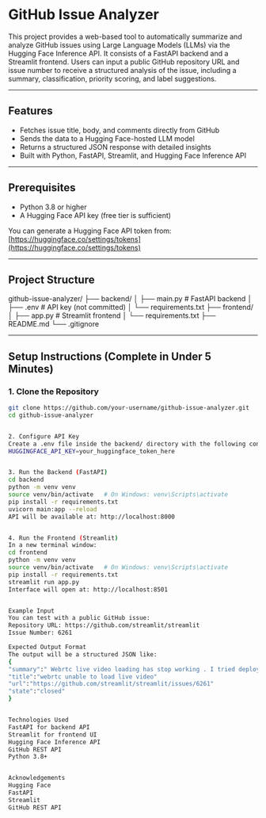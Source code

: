 # GitHub Issue Analyzer

This project provides a web-based tool to automatically summarize and analyze GitHub issues using Large Language Models (LLMs) via the Hugging Face Inference API. It consists of a FastAPI backend and a Streamlit frontend. Users can input a public GitHub repository URL and issue number to receive a structured analysis of the issue, including a summary, classification, priority scoring, and label suggestions.

---

## Features

- Fetches issue title, body, and comments directly from GitHub
- Sends the data to a Hugging Face-hosted LLM model
- Returns a structured JSON response with detailed insights
- Built with Python, FastAPI, Streamlit, and Hugging Face Inference API

---

## Prerequisites

- Python 3.8 or higher
- A Hugging Face API key (free tier is sufficient)

You can generate a Hugging Face API token from:  
[https://huggingface.co/settings/tokens](https://huggingface.co/settings/tokens)

---

## Project Structure

github-issue-analyzer/
├── backend/
│ ├── main.py # FastAPI backend
│ ├── .env # API key (not committed)
│ └── requirements.txt
├── frontend/
│ ├── app.py # Streamlit frontend
│ └── requirements.txt
├── README.md
└── .gitignore


---

## Setup Instructions (Complete in Under 5 Minutes)

### 1. Clone the Repository

```bash
git clone https://github.com/your-username/github-issue-analyzer.git
cd github-issue-analyzer


2. Configure API Key
Create a .env file inside the backend/ directory with the following content:
HUGGINGFACE_API_KEY=your_huggingface_token_here


3. Run the Backend (FastAPI)
cd backend
python -m venv venv
source venv/bin/activate   # On Windows: venv\Scripts\activate
pip install -r requirements.txt
uvicorn main:app --reload
API will be available at: http://localhost:8000


4. Run the Frontend (Streamlit)
In a new terminal window:
cd frontend
python -m venv venv
source venv/bin/activate   # On Windows: venv\Scripts\activate
pip install -r requirements.txt
streamlit run app.py
Interface will open at: http://localhost:8501


Example Input
You can test with a public GitHub issue:
Repository URL: https://github.com/streamlit/streamlit
Issue Number: 6261

Expected Output Format
The output will be a structured JSON like:
{
"summary":" Webrtc live video loading has stop working . I tried deploying my app yesterday and the live video loaded fine . But today I get errors and live video could not load . I checked back on this component page - it has the same error . I have provided sufficient information below to help reproduce this issue ."
"title":"webrtc unable to load live video"
"url":"https://github.com/streamlit/streamlit/issues/6261"
"state":"closed"
}


Technologies Used
FastAPI for backend API
Streamlit for frontend UI
Hugging Face Inference API
GitHub REST API
Python 3.8+


Acknowledgements
Hugging Face
FastAPI
Streamlit
GitHub REST API





